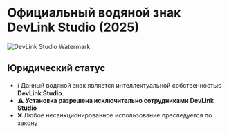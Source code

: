 # Официальный водяной знак DevLink Studio (2025)

![DevLink Studio Watermark](https://via.placeholder.com/1200x300/1a202c/ffffff?text=Official+DevLink+Studio+Watermark+2025) <!-- Заменить на актуальный логотип -->

## Юридический статус
- ℹ️ Данный водяной знак является интеллектуальной собственностью **DevLink Studio**.
- ⚠️ **Установка разрешена исключительно сотрудниками DevLink Studio**
- ❌ Любое несанкционированное использование преследуется по закону